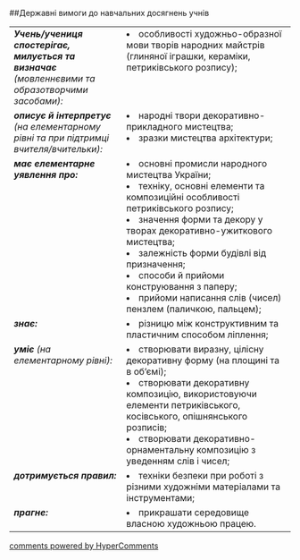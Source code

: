 <div id="hypercomments_widget" class="js-hypercomments-widget invisible"></div>

##Державні вимоги до навчальних досягнень учнів

<table>
<tbody>
<tr>
<td width="40%" style="vertical-align:top !important;">
<i><b>Учень/учениця спостерігає, милується та визначає</b> (мовленнєвими та образотворчими засобами):</i><br>
</td>
<td style="vertical-align:top !important;">
<li>особливості художньо-образної мови творів народних майстрів (глиняної іграшки, кераміки, петриківського розпису);</li>
</td>
</tr>
<tr>
<td width="40%" style="vertical-align:top !important;">
<i><b>описує й інтерпретує</b> (на елементарному рівні та при підтримці вчителя/вчительки):</i><br>
</td>
<td style="vertical-align:top !important;">
<li>народні твори декоративно-прикладного мистецтва;</li>
<li>зразки мистецтва архітектури;</li>
</td>
</tr>
<tr>
<td width="40%" style="vertical-align:top !important;">
<i><b>має елементарне уявлення про:</b></i><br>
</td>
<td>
<li>основні промисли народного мистецтва України;</li>
<li>техніку, основні елементи та композиційні особливості петриківського розпису;</li>
<li>значення форми та декору у творах декоративно-ужиткового мистецтва;</li>
<li>залежність форми будівлі від призначення;</li>
<li>способи й прийоми конструювання з паперу;</li>
<li>прийоми написання слів (чисел) пензлем (паличкою, пальцем);</li>
</td>
</tr>
<tr>
<td width="40%" style="vertical-align:top !important;">
<i><b>знає:</b></i><br>
</td>
<td>
<li>різницю між конструктивним та пластичним способом ліплення;</li>
</td>
</tr>
<tr>
<td width="40%" style="vertical-align:top !important;">
<i><b>уміє</b> (на елементарному рівні):</i><br>
</td>
<td>
<li>створювати виразну, цілісну декоративну форму (на площині та в об’ємі);</li>
<li>створювати декоративну композицію, використовуючи елементи петриківського, косівського, опішнянського розписів;</li>
<li>створювати декоративно-орнаментальну композицію з уведенням слів і чисел;</li>
</td>
</tr>
<tr>
<td width="40%" style="vertical-align:top !important;">
<i><b>дотримується правил:</b></i><br>
</td>
<td>
<li>техніки безпеки при роботі з різними художніми матеріалами та інструментами;</li>
</td>
</tr>
<tr>
<td width="40%" style="vertical-align:top !important;">
<i><b>прагне:</b></i><br>
</td>
<td>
<li>прикрашати середовище власною художньою працею.</li>
</td>
</tr>
</tbody>
</table>


<div class="js-hypercomments-container">
    <a href="http://hypercomments.com" class="hc-link" title="comments widget">comments powered by HyperComments</a>
</div>